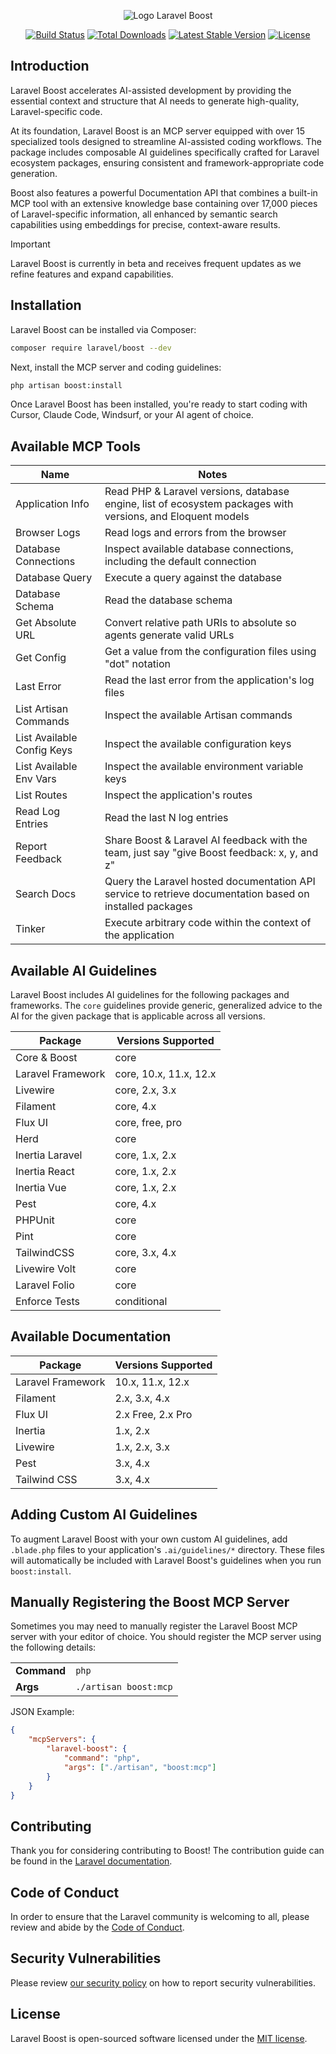 <p align="center"><img src="/art/boost.svg" alt="Logo Laravel Boost"></p>

<p align="center">
<a href="https://github.com/laravel/boost/actions"><img src="https://github.com/laravel/boost/workflows/tests/badge.svg" alt="Build Status"></a>
<a href="https://packagist.org/packages/laravel/boost"><img src="https://img.shields.io/packagist/dt/laravel/boost?v=1" alt="Total Downloads"></a>
<a href="https://packagist.org/packages/laravel/boost"><img src="https://img.shields.io/packagist/v/laravel/boost?v=1" alt="Latest Stable Version"></a>
<a href="https://packagist.org/packages/laravel/boost"><img src="https://img.shields.io/packagist/l/laravel/boost?v=1" alt="License"></a>
</p>

## Introduction

Laravel Boost accelerates AI-assisted development by providing the essential context and structure that AI needs to generate high-quality, Laravel-specific code.

At its foundation, Laravel Boost is an MCP server equipped with over 15 specialized tools designed to streamline AI-assisted coding workflows. The package includes composable AI guidelines specifically crafted for Laravel ecosystem packages, ensuring consistent and framework-appropriate code generation.

Boost also features a powerful Documentation API that combines a built-in MCP tool with an extensive knowledge base containing over 17,000 pieces of Laravel-specific information, all enhanced by semantic search capabilities using embeddings for precise, context-aware results.

> [!IMPORTANT]
> Laravel Boost is currently in beta and receives frequent updates as we refine features and expand capabilities.

## Installation

Laravel Boost can be installed via Composer:

```bash
composer require laravel/boost --dev
```

Next, install the MCP server and coding guidelines:

```bash
php artisan boost:install
```

Once Laravel Boost has been installed, you're ready to start coding with Cursor, Claude Code, Windsurf, or your AI agent of choice.

## Available MCP Tools

| Name                       | Notes                                                                                                          |
| -------------------------- |----------------------------------------------------------------------------------------------------------------|
| Application Info           | Read PHP & Laravel versions, database engine, list of ecosystem packages with versions, and Eloquent models    |
| Browser Logs               | Read logs and errors from the browser                                                                          |
| Database Connections       | Inspect available database connections, including the default connection                                       |
| Database Query             | Execute a query against the database                                                                           |
| Database Schema            | Read the database schema                                                                                       |
| Get Absolute URL           | Convert relative path URIs to absolute so agents generate valid URLs                                           |
| Get Config                 | Get a value from the configuration files using "dot" notation                                                  |
| Last Error                 | Read the last error from the application's log files                                                           |
| List Artisan Commands      | Inspect the available Artisan commands                                                                         |
| List Available Config Keys | Inspect the available configuration keys                                                                       |
| List Available Env Vars    | Inspect the available environment variable keys                                                                |
| List Routes                | Inspect the application's routes                                                                               |
| Read Log Entries           | Read the last N log entries                                                                                    |
| Report Feedback            | Share Boost & Laravel AI feedback with the team, just say "give Boost feedback: x, y, and z"                   |
| Search Docs                | Query the Laravel hosted documentation API service to retrieve documentation based on installed packages       |
| Tinker                     | Execute arbitrary code within the context of the application                                                   |

## Available AI Guidelines

Laravel Boost includes AI guidelines for the following packages and frameworks. The `core` guidelines provide generic, generalized advice to the AI for the given package that is applicable across all versions.

| Package | Versions Supported |
|---------|-------------------|
| Core & Boost | core |
| Laravel Framework | core, 10.x, 11.x, 12.x |
| Livewire | core, 2.x, 3.x |
| Filament | core, 4.x |
| Flux UI | core, free, pro |
| Herd | core |
| Inertia Laravel | core, 1.x, 2.x |
| Inertia React | core, 1.x, 2.x |
| Inertia Vue | core, 1.x, 2.x |
| Pest | core, 4.x |
| PHPUnit | core |
| Pint | core |
| TailwindCSS | core, 3.x, 4.x |
| Livewire Volt | core |
| Laravel Folio | core |
| Enforce Tests | conditional |


## Available Documentation

| Package | Versions Supported |
|---------|-------------------|
| Laravel Framework | 10.x, 11.x, 12.x |
| Filament | 2.x, 3.x, 4.x |
| Flux UI | 2.x Free, 2.x Pro |
| Inertia | 1.x, 2.x |
| Livewire | 1.x, 2.x, 3.x |
| Pest | 3.x, 4.x |
| Tailwind CSS | 3.x, 4.x |


## Adding Custom AI Guidelines

To augment Laravel Boost with your own custom AI guidelines, add `.blade.php` files to your application's `.ai/guidelines/*` directory. These files will automatically be included with Laravel Boost's guidelines when you run `boost:install`.

## Manually Registering the Boost MCP Server

Sometimes you may need to manually register the Laravel Boost MCP server with your editor of choice. You should register the MCP server using the following details:

<table>
<tr><td><strong>Command</strong></td><td><code>php</code></td></tr>
<tr><td><strong>Args</strong></td><td><code>./artisan boost:mcp</code></td></tr>
</table>

JSON Example:

```json
{
    "mcpServers": {
        "laravel-boost": {
            "command": "php",
            "args": ["./artisan", "boost:mcp"]
        }
    }
}
```

## Contributing

Thank you for considering contributing to Boost! The contribution guide can be found in the [Laravel documentation](https://laravel.com/docs/contributions).

## Code of Conduct

In order to ensure that the Laravel community is welcoming to all, please review and abide by the [Code of Conduct](https://laravel.com/docs/contributions#code-of-conduct).

## Security Vulnerabilities

Please review [our security policy](https://github.com/laravel/boost/security/policy) on how to report security vulnerabilities.

## License

Laravel Boost is open-sourced software licensed under the [MIT license](LICENSE.md).
